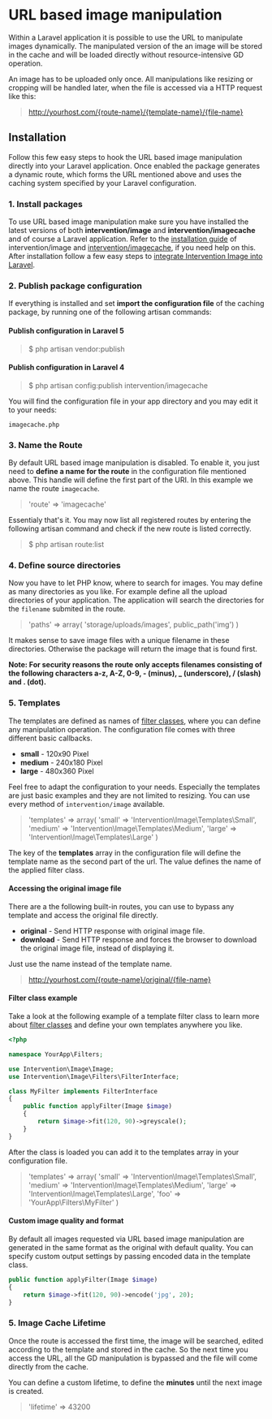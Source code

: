 # URL based image manipulation

Within a Laravel application it is possible to use the URL to manipulate images dynamically. The manipulated version of the an image will be stored in the cache and will be loaded directly without resource-intensive GD operation.

An image has to be uploaded only once. All manipulations like resizing or cropping will be handled later, when the file is accessed via a HTTP request like this:

> http://yourhost.com/{route-name}/{template-name}/{file-name}

## Installation

Follow this few easy steps to hook the URL based image manipulation directly into your Laravel application. Once enabled the package generates a dynamic route, which forms the URL mentioned above and uses the caching system specified by your Laravel configuration.

### 1. Install packages
To use URL based image manipulation make sure you have installed the latest versions of both **intervention/image** and **intervention/imagecache** and of course a Laravel application. Refer to the [installation guide](/getting_started/installation) of intervention/image and [intervention/imagecache](/use/cache), if you need help on this. After installation follow a few easy steps to [integrate Intervention Image into Laravel](/getting_started/installation#laravel).

### 2. Publish package configuration
If everything is installed and set **import the configuration file** of the caching package, by running one of the following artisan commands:

#### Publish configuration in Laravel 5

> $ php artisan vendor:publish

#### Publish configuration in Laravel 4

> $ php artisan config:publish intervention/imagecache

You will find the configuration file in your app directory and you may edit it to your needs:

```imagecache.php```

### 3. Name the Route

By default URL based image manipulation is disabled. To enable it, you just need to **define a name for the route** in the configuration file mentioned above. This handle will define the first part of the URI. In this example we name the route ```imagecache```.

> 'route' => 'imagecache'

Essentialy that's it. You may now list all registered routes by entering the following artisan command and check if the new route is listed correctly.

> $ php artisan route:list

### 4. Define source directories

Now you have to let PHP know, where to search for images. You may define as many directories as you like. For example define all the upload directories of your application. The application will search the directories for the <code>filename</code> submited in the route.

> 'paths' => array(
>     'storage/uploads/images',
>     public_path('img')
> )

It makes sense to save image files with a unique filename in these directories. Otherwise the package will return the image that is found first.

**Note: For security reasons the route only accepts filenames consisting of the following characters a-z, A-Z, 0-9, - (minus), _ (underscore), / (slash) and . (dot).**

### 5. Templates

The templates are defined as names of [filter classes](/use/filters), where you can define any manipulation operation. The configuration file comes with three different basic callbacks.

- **small** - 120x90 Pixel
- **medium** - 240x180 Pixel
- **large** - 480x360 Pixel

Feel free to adapt the configuration to your needs. Especially the templates are just basic examples and they are not limited to resizing. You can use every method of ```intervention/image``` available.

> 'templates' => array(
>     'small' => 'Intervention\Image\Templates\Small',
>     'medium' => 'Intervention\Image\Templates\Medium',
>     'large' => 'Intervention\Image\Templates\Large'
> )

The key of the **templates** array in the configuration file will define the template name as the second part of the url. The value defines the name of the applied filter class. 

#### Accessing the original image file

There are a the following built-in routes, you can use to bypass any template and access the original file directly.

- **original** - Send HTTP response with original image file.
- **download** - Send HTTP response and forces the browser to download the original image file, instead of displaying it.

Just use the name instead of the template name.

> http://yourhost.com/{route-name}/original/{file-name}

#### Filter class example

Take a look at the following example of a template filter class to learn more about [filter classes](/use/filters) and define your own templates anywhere you like.

```php
<?php

namespace YourApp\Filters;

use Intervention\Image\Image;
use Intervention\Image\Filters\FilterInterface;

class MyFilter implements FilterInterface
{
    public function applyFilter(Image $image)
    {
        return $image->fit(120, 90)->greyscale();
    }
}
```

After the class is loaded you can add it to the templates array in your configuration file.

> 'templates' => array(
>     'small' => 'Intervention\Image\Templates\Small',
>     'medium' => 'Intervention\Image\Templates\Medium',
>     'large' => 'Intervention\Image\Templates\Large',
>     'foo' => 'YourApp\Filters\MyFilter'
> )


#### Custom image quality and format

By default all images requested via URL based image manipulation are generated in the same format as the original with default quality. You can specify custom output settings by passing encoded data in the template class.

```php
public function applyFilter(Image $image)
{
    return $image->fit(120, 90)->encode('jpg', 20);
}
```



### 5. Image Cache Lifetime

Once the route is accessed the first time, the image will be searched, edited according to the template and stored in the cache. So the next time you access the URL, all the GD manipulation is bypassed and the file will come directly from the cache.

You can define a custom lifetime, to define the **minutes** until the next image is created.

> 'lifetime' => 43200
